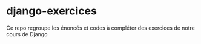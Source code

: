 # django-exercices
Ce repo regroupe les énoncés et codes à compléter des exercices de notre cours de Django
